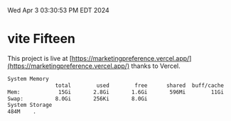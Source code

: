 Wed Apr  3 03:30:53 PM EDT 2024

# vite Fifteen


This project is live at [https://marketingpreference.vercel.app/](https://marketingpreference.vercel.app/) thanks to Vercel.

```bash
System Memory
               total        used        free      shared  buff/cache   available
Mem:            15Gi       2.8Gi       1.6Gi       596Mi        11Gi        12Gi
Swap:          8.0Gi       256Ki       8.0Gi
System Storage
484M	.
```
